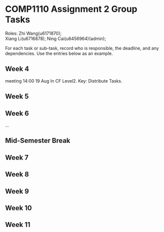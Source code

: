 # COMP1110 Assignment 2 Group Tasks
Roles:
Zhi Wang(u6171870);   
Xiang Li(u6716878);
Ning Cai(u6456964)(admin);

For each task or sub-task, record who is responsible, the deadline, and any dependencies.
Use the entries below as an example.

## Week 4

meeting 14:00 19 Aug  In CF Level2.
Key: Distribute Tasks.

## Week 5


## Week 6

...

## Mid-Semester Break

## Week 7

## Week 8

## Week 9

## Week 10

## Week 11
